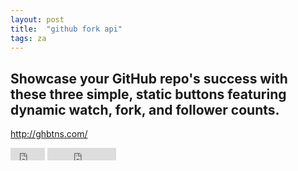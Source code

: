 ```yaml
---
layout: post
title:  "github fork api"
tags: za
---
```


## Showcase your GitHub repo's success with these three simple, static buttons featuring dynamic watch, fork, and follower counts.

http://ghbtns.com/

<iframe id="gh-fork" src="http://ghbtns.com/github-btn.html?user=ironsummitmedia&amp;repo=startbootstrap&amp;type=fork" allowtransparency="true" frameborder="0" scrolling="0" width="55px" height="20px"></iframe>

<iframe id="gh-star" src="http://ghbtns.com/github-btn.html?user=ironsummitmedia&amp;repo=startbootstrap&amp;type=watch&amp;count=true" allowtransparency="true" frameborder="0" scrolling="0" width="110px" height="20px"></iframe>